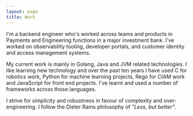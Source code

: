 ```yaml
---
layout: page
title: Work
---
```


I'm a backend engineer who's worked across teams and products in Payments and Engineering functions in a major investment bank. I've worked on observability tooling, developer portals, and customer identity and access management systems.

My current work is mainly in Golang, Java and JVM related technologies. I like learning new technology and over the past ten years I have used C for robotics work, Python for machine learning projects, Rego for CIAM work and JavaScript for front end projects. I've learnt and used a number of frameworks across those languages.  

I strive for simplicity and robustness in favour of complexity and over-engineering. I follow the Dieter Rams philosophy of *"Less, but better"*.
